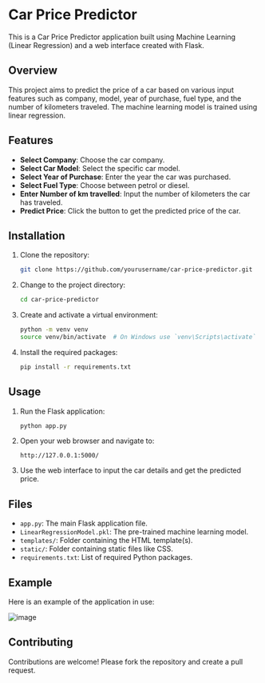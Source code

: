 

# Car Price Predictor

This is a Car Price Predictor application built using Machine Learning (Linear Regression) and a web interface created with Flask.

## Overview

This project aims to predict the price of a car based on various input features such as company, model, year of purchase, fuel type, and the number of kilometers traveled. The machine learning model is trained using linear regression.

## Features

- **Select Company**: Choose the car company.
- **Select Car Model**: Select the specific car model.
- **Select Year of Purchase**: Enter the year the car was purchased.
- **Select Fuel Type**: Choose between petrol or diesel.
- **Enter Number of km travelled**: Input the number of kilometers the car has traveled.
- **Predict Price**: Click the button to get the predicted price of the car.

## Installation

1. Clone the repository:
   ```sh
   git clone https://github.com/yourusername/car-price-predictor.git
   ```
2. Change to the project directory:
   ```sh
   cd car-price-predictor
   ```
3. Create and activate a virtual environment:
   ```sh
   python -m venv venv
   source venv/bin/activate  # On Windows use `venv\Scripts\activate`
   ```
4. Install the required packages:
   ```sh
   pip install -r requirements.txt
   ```

## Usage

1. Run the Flask application:
   ```sh
   python app.py
   ```
2. Open your web browser and navigate to:
   ```
   http://127.0.0.1:5000/
   ```
3. Use the web interface to input the car details and get the predicted price.

## Files

- `app.py`: The main Flask application file.
- `LinearRegressionModel.pkl`: The pre-trained machine learning model.
- `templates/`: Folder containing the HTML template(s).
- `static/`: Folder containing static files like CSS.
- `requirements.txt`: List of required Python packages.

## Example

Here is an example of the application in use:


![image](https://github.com/mrranger939/car-price-predictor/assets/137317392/662b4381-c1a4-450b-a7ab-9a2885189f92)


## Contributing

Contributions are welcome! Please fork the repository and create a pull request.


